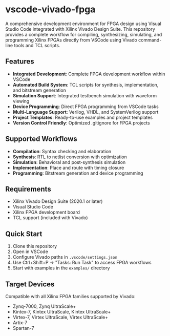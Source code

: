 # vscode-vivado-fpga
A comprehensive development environment for FPGA design using Visual Studio Code integrated with Xilinx Vivado Design Suite. This repository provides a complete workflow for compiling, synthesizing, simulating, and programming Xilinx FPGAs directly from VSCode using Vivado command-line tools and TCL scripts.

## Features

- **Integrated Development**: Complete FPGA development workflow within VSCode
- **Automated Build System**: TCL scripts for synthesis, implementation, and bitstream generation
- **Simulation Support**: Integrated testbench simulation with waveform viewing
- **Device Programming**: Direct FPGA programming from VSCode tasks
- **Multi-Language Support**: Verilog, VHDL, and SystemVerilog support
- **Project Templates**: Ready-to-use examples and project templates
- **Version Control Friendly**: Optimized .gitignore for FPGA projects

## Supported Workflows

- **Compilation**: Syntax checking and elaboration
- **Synthesis**: RTL to netlist conversion with optimization
- **Simulation**: Behavioral and post-synthesis simulation
- **Implementation**: Place and route with timing closure
- **Programming**: Bitstream generation and device programming

## Requirements

- Xilinx Vivado Design Suite (2020.1 or later)
- Visual Studio Code
- Xilinx FPGA development board
- TCL support (included with Vivado)

## Quick Start

1. Clone this repository
2. Open in VSCode
3. Configure Vivado paths in `.vscode/settings.json`
4. Use Ctrl+Shift+P → "Tasks: Run Task" to access FPGA workflows
5. Start with examples in the `examples/` directory

## Target Devices

Compatible with all Xilinx FPGA families supported by Vivado:
- Zynq-7000, Zynq UltraScale+
- Kintex-7, Kintex UltraScale, Kintex UltraScale+
- Virtex-7, Virtex UltraScale, Virtex UltraScale+
- Artix-7
- Spartan-7
